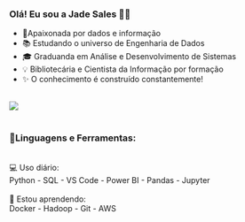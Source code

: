 ### Olá! Eu sou a Jade Sales 👩‍💻

- 💜Apaixonada por dados e informação
- 📚 Estudando o universo de Engenharia de Dados
- 🎓 Graduanda em Análise e Desenvolvimento de Sistemas 
- 💡 Bibliotecária e Cientista da Informação por formação
- ✨ O conhecimento é construído constantemente!  


<br>
 
 <div>
     <a href="https://www.linkedin.com/in/jade-snascimento/" target="_blank"><img src="https://img.shields.io/badge/-LinkedIn-%230077B5?style=for-the-badge&logo=linkedin&logoColor=white" target="_blank"></a> 
 </div>

<br>


 
### 🚀Linguagens e Ferramentas: 
<br>
💻 Uso diário: <br>
Python - SQL - VS Code - Power BI - Pandas - Jupyter 
<br>
<br>
🌱 Estou aprendendo: <br>
Docker - Hadoop - Git - AWS 


